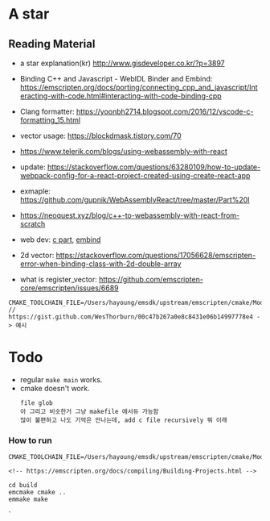 # A star

## Reading Material

- a star explanation(kr) http://www.gisdeveloper.co.kr/?p=3897

- Binding C++ and Javascript - WebIDL Binder and Embind: https://emscripten.org/docs/porting/connecting_cpp_and_javascript/Interacting-with-code.html#interacting-with-code-binding-cpp

- Clang formatter: https://yoonbh2714.blogspot.com/2016/12/vscode-c-formatting_15.html

- vector usage: https://blockdmask.tistory.com/70

- https://www.telerik.com/blogs/using-webassembly-with-react

- update: https://stackoverflow.com/questions/63280109/how-to-update-webpack-config-for-a-react-project-created-using-create-react-app

- exmaple: https://github.com/gupnik/WebAssemblyReact/tree/master/Part%20I

- https://neoquest.xyz/blog/c++-to-webassembly-with-react-from-scratch

- web dev: [c part](https://web.dev/emscripting-a-c-library/), [embind](https://web.dev/embind/)

- 2d vector: https://stackoverflow.com/questions/17056628/emscripten-error-when-binding-class-with-2d-double-array

- what is register_vector: https://github.com/emscripten-core/emscripten/issues/6689

```
CMAKE_TOOLCHAIN_FILE=/Users/hayoung/emsdk/upstream/emscripten/cmake/Modules/Platform/Emscripten.cmake
// https://gist.github.com/WesThorburn/00c47b267a0e8c8431e06b14997778e4 -> 예시
```

# Todo

- regular `make main` works.
- cmake doesn't work.
  ```
  file glob
  아 그리고 비슷한거 그냥 makefile 에서듀 가능함
  많이 불편하고 나도 기억은 안나는데, add c file recursively 뭐 이래
  ```

### How to run

```
CMAKE_TOOLCHAIN_FILE=/Users/hayoung/emsdk/upstream/emscripten/cmake/Modules/Platform/Emscripten.cmake

<!-- https://emscripten.org/docs/compiling/Building-Projects.html -->

cd build
emcmake cmake ..
emmake make
```

`
